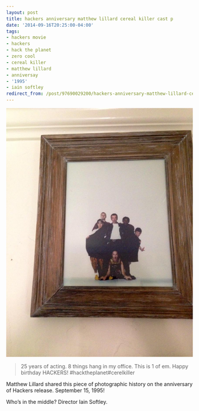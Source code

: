 ```yaml
---
layout: post
title: hackers anniversary matthew lillard cereal killer cast p
date: '2014-09-16T20:25:00-04:00'
tags:
- hackers movie
- hackers
- hack the planet
- zero cool
- cereal killer
- matthew lillard
- anniversay
- '1995'
- iain softley
redirect_from: /post/97690029200/hackers-anniversary-matthew-lillard-cereal-killer-cast-p
---
```

 ![](/images/tumblr_nc0rugmavH1tqzrm7o1_1280.jpg)  

> 25 years of acting. 8 things hang in my office. This is 1 of em. Happy birthday HACKERS! #hacktheplanet#cerelkiller

Matthew Lillard shared this piece of photographic history on the anniversary of Hackers release. September 15, 1995!

Who’s in the middle? Director Iain Softley.
